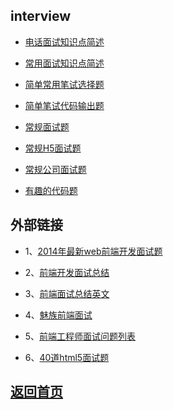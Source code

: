 ## interview

* [电话面试知识点简述](simpleInterview)

* [常用面试知识点简述](summary)

* [简单常用笔试选择题](selectWritten)

* [简单笔试代码输出题](simpleWritten)

* [常规面试题](common-interview)

* [常规H5面试题](h5)

* [常规公司面试题](company)

* [有趣的代码题](fun-interview)

## 外部链接

* 1、[2014年最新web前端开发面试题](http://www.phperz.com/article/14/0925/25668.html#jshttp://www.w3cfuns.com/article-5598http://weibo.com/p/23041887ca447d0102vpk4)

* 2、[前端开发面试总结](https://github.com/hawx1993/Front-end-Interview-questions/blob/master/README.md)

* 3、[前端面试总结英文](https://github.com/h5bp/Front-end-Developer-Interview-Questions)

* 4、[魅族前端面试](http://www.w3cfuns.com/blog-5469697-5406704.html)

* 5、[前端工程师面试问题列表](http://blog.jobbole.com/29269/)

* 6、[40道html5面试题](http://blog.jobbole.com/78346/)

## [返回首页](../../)

